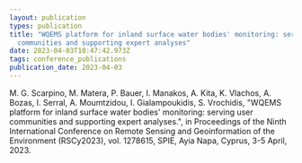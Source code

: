 ```yaml
---
layout: publication
types: publication
title: "WQEMS platform for inland surface water bodies' monitoring: serving user
  communities and supporting expert analyses"
date: 2023-04-03T10:47:42.973Z
tags: conference_publications
publication_date: 2023-04-03
---
```

M. G. Scarpino, M. Matera, P. Bauer, I. Manakos, A. Kita, K. Vlachos, A. Bozas, I. Serral, A. Moumtzidou, I. Gialampoukidis, S. Vrochidis, "WQEMS platform for inland surface water bodies' monitoring: serving user communities and supporting expert analyses.", in Proceedings of the Ninth International Conference on Remote Sensing and Geoinformation of the Environment (RSCy2023), vol. 1278615, SPIE, Ayia Napa, Cyprus, 3-5 April, 2023.